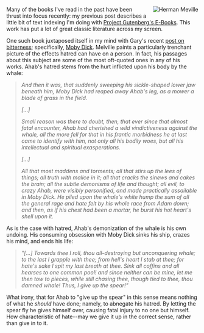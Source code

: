 <a href="http://threebrothers.org/brendan/blog/wp-content/uploads/2007/01/melville.jpg"><img style="float: right; margin-left: 1em; margin-bottom: 1em" alt="Herman Meville" id="image18" src="//threebrothers.org/brendan/blog/wp-content/uploads/2007/01/melville.thumbnail.jpg" /></a>Many of the books I've read in the past have been thrust into focus recently: my previous post describes a little bit of text indexing I'm doing with <a href="http://gutenberg.org">Project Gutenberg's E-Books</a>.  This work has put a lot of great classic literature across my screen.

One such book juxtaposed itself in my mind with Gary's recent <a href="http://www.scottsprogress.net/wordpress/2007/01/10/quote-to-ponder/">post on bitterness</a>; specifically, <a href="http://www.gutenberg.org/etext/2489">Moby Dick</a>.  Melville paints a particularly trenchant picture of the effects hatred can have on a person.  In fact, his passages about this subject are some of the most oft-quoted ones in any of his works.  Ahab's hatred stems from the hurt inflicted upon his body by the whale:
<blockquote><em> And then it was, that suddenly sweeping his sickle-shaped lower jaw beneath him, Moby Dick had reaped away Ahab's leg, as a mower a blade of grass in the field.</em>

<em>[...]</em>

<em>Small reason was there to doubt, then, that ever since that almost fatal encounter, Ahab had cherished a wild vindictiveness against the whale, all the more fell for that in his frantic morbidness he at last came to identify with him, not only all his bodily woes, but all his intellectual and spiritual exasperations.</em>

<em>[...]</em>

<em>All that most maddens and torments; all that stirs up the lees of things; all truth with malice in it; all that cracks the sinews and cakes the brain; all the subtle demonisms of life and thought; all evil, to crazy Ahab, were visibly personified, and made practically assailable in Moby Dick.  He piled upon the whale's white hump the sum of all the general rage and hate felt by his whole race from Adam down; and then, as if his chest had been a mortar, he burst his hot heart's shell upon it.</em></blockquote>
As is the case with hatred, Ahab's demonization of the whale is his own undoing.  His consuming obsession with Moby Dick sinks his ship, crazes his mind, and ends his life:
<blockquote><em> "[...] Towards thee I roll, thou all-destroying but unconquering whale; to the last I grapple with thee; from hell's heart I stab at thee; for hate's sake I spit my last breath at thee.  Sink all coffins and all hearses to one common pool! and since neither can be mine, let me then tow to pieces, while still chasing thee, though tied to thee, thou damned whale!  Thus, I give up the spear!" </em></blockquote>
What irony, that for Ahab to "give up the spear" in this sense means nothing of what he <em>should</em> have done; namely, to abnegate his hatred.  By letting the spear fly he gives himself over, causing fatal injury to no one but himself.  How characteristic of hate--may we give it up in the correct sense, rather than give in to it.